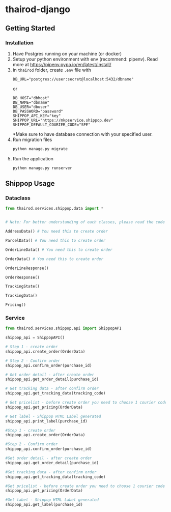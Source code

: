 # thairod-django

## Getting Started

### Installation

1. Have Postgres running on your machine (or docker)
2. Setup your python environment with env (recommend: pipenv). Read more at https://pipenv.pypa.io/en/latest/install/
3. in `thairod` folder, create `.env` file with 
   ```
   DB_URL="postgres://user:secret@localhost:5432/dbname"
   ```
   or
   ```
   DB_HOST="dbhost"
   DB_NAME="dbname"
   DB_USER="dbuser"
   DB_PASSWORD="password"
   SHIPPOP_API_KEY="key"
   SHIPPOP_URL="https://mkpservice.shippop.dev"
   SHIPPOP_DEFAULT_COURIER_CODE="SPE"
   ```
   *Make sure to have database connection with your specified user.
4. Run migration files
   ```sh
   python manage.py migrate
   ```
5. Run the application 
   ```
   python manage.py runserver
   ```
## Shippop Usage

### Dataclass
```python
from thairod.services.shippop.data import *


# Note: For better understanding of each classes, please read the code 

AddressData() # You need this to create order

ParcelData() # You need this to create order

OrderLineData() # You need this to create order

OrderData() # You need this to create order

OrderLineResponse()

OrderResponse()

TrackingState()

TrackingData()

Pricing()
```

### Service

```python
from thairod.services.shippop.api import ShippopAPI

shippop_api = ShippopAPI()

# Step 1 - create order
shippop_api.create_order(OrderData)

# Step 2 - Confirm order
shippop_api.confirm_order(purchase_id)

# Get order detail - after create order
shippop_api.get_order_detail(purchase_id)

# Get tracking data - after confirm order
shippop_api.get_tracking_data(tracking_code)

# Get pricelist - before create order you need to choose 1 courier code
shippop_api.get_pricing(OrderData)

# Get label - Shippop HTML Label generated
shippop_api.print_label(purchase_id)

#Step 1 - create order
shippop_api.create_order(OrderData)

#Step 2 - Confirm order
shippop_api.confirm_order(purchase_id)

#Get order detail - after create order
shippop_api.get_order_detail(purchase_id)

#Get tracking data - after confirm order
shippop_api.get_tracking_data(tracking_code)

#Get pricelist - before create order you need to choose 1 courier code
shippop_api.get_pricing(OrderData)

#Get label - Shippop HTML Label generated
shippop_api.get_label(purchase_id)
```